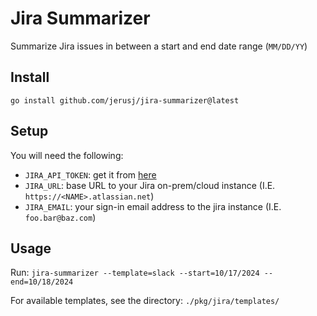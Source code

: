 # Jira Summarizer

Summarize Jira issues in between a start and end date range (`MM/DD/YY`)

## Install

`go install github.com/jerusj/jira-summarizer@latest`

## Setup

You will need the following:

- `JIRA_API_TOKEN`: get it from [here](https://id.atlassian.com/manage-profile/security/api-tokens)
- `JIRA_URL`: base URL to your Jira on-prem/cloud instance (I.E. `https://<NAME>.atlassian.net`)
- `JIRA_EMAIL`: your sign-in email address to the jira instance (I.E. `foo.bar@baz.com`)

## Usage

Run: `jira-summarizer --template=slack --start=10/17/2024 --end=10/18/2024`

For available templates, see the directory: `./pkg/jira/templates/`
